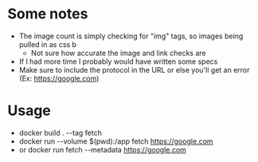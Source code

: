 # Some notes
- The image count is simply checking for "img" tags, so images being pulled in as css b
  - Not sure how accurate the image and link checks are
- If I had more time I probably would have written some specs
- Make sure to include the protocol in the URL or else you'll get an error (Ex: https://google.com)

# Usage
- docker build . --tag fetch
- docker run --volume $(pwd):/app fetch https://google.com
- or docker run fetch --metadata https://google.com

